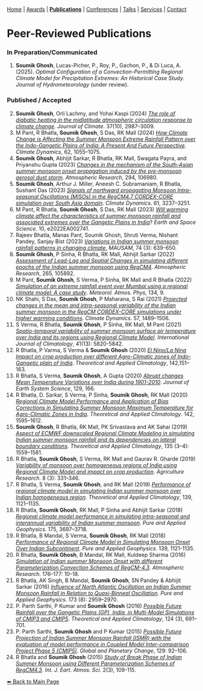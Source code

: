 [Home](./README.md) | [Awards](./ACHIEVEMENTS.md) | [**Publications**](./PUBLICATIONS.md) | [Conferences](./CONFERENCES.md) | [Talks](./TALKS.md) | [Services](./SERVICES.md) | [Contact](./CONTACTS.md)


# Peer-Reviewed Publications

### In Preparation/Communicated
1. **Soumik Ghosh**, Lucas-Picher, P., Roy, P., Gachon, P., & Di Luca, A. (2025). *Optimal Configuration of a Convection-Permitting Regional Climate Model for Precipitation Extremes: An Historical Case Study*. *Journal of Hydrometeorology* (under review).

### Published / Accepted
2.	**Soumik Ghosh**, Orli Lachmy, and Yohai Kaspi (2024) [*The role of diabatic heating in the midlatitude atmospheric circulation response to climate change*](https://doi.org/10.1175/JCLI-D-23-0345.1). *Journal of Climate*. 37(10), 2987–3009.
3.	M Pant, R Bhatla, **Soumik Ghosh**, S Das, RK Mall (2024) [*How Climate Change is Affecting the Summer Monsoon Extreme Rainfall Pattern over the Indo-Gangetic Plains of India: A Present And Future Perspective*](https://doi.org/10.1007/s00382-023-06953-x). *Climate Dynamics*, 62, 1055–1075.
4.	**Soumik Ghosh**, Abhijit Sarkar, R Bhatla, RK Mall, Swagata Payra, and Priyanshu Gupta (2023) [*Changes in the mechanism of the South-Asian summer monsoon onset propagation induced by the pre-monsoon aerosol dust storm*](https://doi.org/10.1016/j.atmosres.2023.106980). *Atmospheric Research*, 294, 106980.
5.	**Soumik Ghosh**, Arthur J. Miller, Aneesh C. Subramaniam, R Bhatla, Sushant Das (2023) [*Signals of northward propagating Monsoon Intra-seasonal Oscillations (MISOs) in the RegCM4.7 CORDEX-CORE simulation over South Asia domain*](https://doi.org/10.1007/s00382-023-06729-3). *Climate Dynamics*. 61, 3237–3251.
6.	M Pant, R Bhatla, **Soumik Ghosh**, S Das, RK Mall (2023) [*Will warming climate affect the characteristics of summer monsoon rainfall and associated extremes over the Gangetic Plains in India*](https://doi.org/10.1029/2022EA002741)? *Earth and Space Science*. 10, e2022EA002741.
7.	Rajeev Bhatla, Manas Pant, Soumik Ghosh, Shruti Verma, Nishant Pandey, Sanjay Bist (2023) [*Variations in Indian summer monsoon rainfall patterns in changing climate*](https://doi.org/10.54302/mausam.v74i3.5940), *MAUSAM*, 74 (3): 639-650.
8.	**Soumik Ghosh**, P Sinha, R Bhatla, RK Mall, Abhijit Sarkar (2022) [*Assessment of Lead-Lag and Spatial Changes in simulating different epochs of the Indian summer monsoon using RegCM4*](https://doi.org/10.1016/j.atmosres.2021.105892). *Atmospheric Research*, 265, 105892.
9.	M Pant, **Soumik Ghosh**, S Verma, P Sinha, RK Mall and R Bhatla (2022) [*Simulation of an extreme rainfall event over Mumbai using a regional climate model: A case study*](https://doi.org/10.1007/s00703-021-00845-7). *Meteorol. Atmos. Phys*, 134, 9.
10.	NK Shahi, S Das, **Soumik Ghosh**, P Maharana, S Rai (2021) [*Projected changes in the mean and intra-seasonal variability of the Indian summer monsoon in the RegCM CORDEX-CORE simulations under higher warming conditions*](https://doi.org/10.1007/s00382-021-05771-3). *Climate Dynamics*. 57, 1489–1506. 
11.	S Verma, R Bhatla, **Soumik Ghosh**, P Sinha, RK Mall, M Pant (2021) [*Spatio-temporal variability of summer monsoon surface air temperature over India and its regions using Regional Climate Model*](https://doi.org/10.1002/joc.7155). *International Journal of Climatology*, 41(13): 5820-5842.
12.	R Bhatla, P Varma, S Verma & **Soumik Ghosh** (2020) [*El Nino/La Nina Impact on crop production over different Agro-Climatic zones of Indo-Gangetic plain of India*](https://doi.org/10.1007/s00704-020-03284-3). *Theoretical and Applied Climatology*, 142,151–163.
13.	R Bhatla, S Verma, **Soumik Ghosh**, A Gupta (2020) [*Abrupt changes Mean Temperature Variations over India during 1901-2010*](https://doi.org/10.1007/s12040-020-01421-0). *Journal of Earth System Science*, 129, 166.
14.	R Bhatla, D. Sarkar, S Verma, P Sinha, **Soumik Ghosh**, RK Mall (2020) [*Regional Climate Model Performance and Application of Bias Corrections in Simulating Summer Monsoon Maximum Temperature for Agro-Climatic Zones in India*](https://doi.org/10.1007/s00704-020-03393-z). *Theoretical and Applied Climatology*. 142, 1595–1612.
15.	**Soumik Ghosh**, R Bhatla, RK Mall, PK Srivastava and AK Sahai (2019) [*Aspect of ECMWF downscaled Regional Climate Modeling in simulating Indian summer monsoon rainfall and its dependencies on lateral boundary conditions*](https://doi.org/10.1007/s00704-018-2432-6). *Theoretical and Applied Climatology*, 135 (3–4): 1559–1581.
16.	R Bhatla, **Soumik Ghosh**, S Verma, RK Mall and Gaurav R. Gharde (2019) [*Variability of monsoon over homogeneous regions of India using Regional Climate Model and impact on crop production*](https://doi.org/10.1007/s40003-018-0368-9). *Agriculture Research*. 8 (3): 331–346.
17.	R Bhatla, S Verma, **Soumik Ghosh**, and RK Mall (2019) [*Performance of regional climate model in simulating Indian summer monsoon over Indian homogeneous region*](https://doi.org/10.1007/s00704-019-03045-x). *Theoretical and Applied Climatology*, 139, 1121–1135.
18.	R Bhatla, **Soumik Ghosh**, RK Mall, P Sinha and Abhijit Sarkar (2018) [*Regional climate model performance in simulating intra-seasonal and interannual variability of Indian summer monsoon*](https://doi.org/10.1007/s00024-018-1886-x). *Pure and Applied Geophysics*. 175, 3697–3718.
19.	R Bhatla, B Mandal, S Verma, **Soumik Ghosh**, RK Mall (2018) [*Performance of Regional Climate Model in Simulating Monsoon Onset Over Indian Subcontinent*](https://doi.org/10.1007/s00024-018-1910-1). *Pure and Applied Geophysics*. 139, 1121-1135.
20.	R Bhatla, **Soumik Ghosh**, B Mandal, RK Mall, Kuldeep Sharma (2016) [*Simulation of Indian summer Monsoon Onset with different Parameterization Convection Schemes of RegCM-4.3*](https://doi.org/10.1016/j.atmosres.2016.02.010). *Atmospheric Research*. 176–177: 10–18.
21.	R Bhatla, AK Singh, B Mandal, **Soumik Ghosh**, SN Pandey & Abhijit Sarkar (2016) [*Influence of North Atlantic Oscillation on Indian Summer Monsoon Rainfall in Relation to Quasi-Binneal Oscillation*](https://doi.org/10.1007/s00024-016-1306-z). *Pure and Applied Geophysics*. 173 (8): 2959–2970.
22.	P. Parth Sarthi, P Kumar and **Soumik Ghosh** (2016) [*Possible Future Rainfall over the Gangetic Plains (GP), India, in Multi-Model Simulations of CMIP3 and CMIP5*](https://doi.org/10.1007/s00704-015-1447-5). *Theoretical and Applied Climatology*, 124 (3), 691–701.
23.	P. Parth Sarthi, **Soumik Ghosh** and P Kumar (2015) [*Possible Future Projection of Indian Summer Monsoon Rainfall (ISMR) with the evaluation of model performance in Coupled Model Inter-comparison Project Phase 5 (CMIP5)*](https://doi.org/10.1016/j.gloplacha.2015.03.005). *Global and Planetary Change*, 129: 92–106.
24.	R Bhatla and **Soumik Ghosh** (2015) [*Study of Break Phase of Indian Summer Monsoon using Different Parameterization Schemes of RegCM4.3*](). *Int. J. Eart. Atmos. Sci.* 2(3), 109-115.

   
[⬅ Back to Main Page](./README.md)
